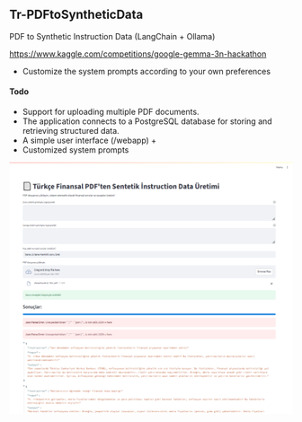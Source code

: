 ## Tr-PDFtoSyntheticData
PDF to Synthetic Instruction Data (LangChain + Ollama)

https://www.kaggle.com/competitions/google-gemma-3n-hackathon

- Customize the system prompts according to your own preferences

#### Todo

- Support for uploading multiple PDF documents.
- The application connects to a PostgreSQL database for storing and retrieving structured data.
- A simple user interface (/webapp) + 
- Customized system prompts

![userinterface](ss.png)
